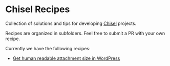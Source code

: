 # Chisel Recipes
Collection of solutions and tips for developing [Chisel](https://github.com/xfiveco/generator-chisel) projects.

Recipes are organized in subfolders. Feel free to submit a PR with your own recipe.

Currently we have the following recipes:

- [Get human readable attachment size in WordPress](https://github.com/xfiveco/chisel-recipes/tree/master/wp-attachment-size)
